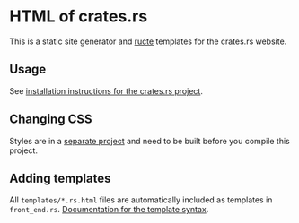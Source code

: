 # HTML of crates.rs

This is a static site generator and [ructe](https://crates.rs/crates/ructe) templates for the crates.rs website.

## Usage

See [installation instructions for the crates.rs project](https://gitlab.com/crates.rs/crates.rs).

## Changing CSS

Styles are in a [separate project](https://gitlab.com/crates.rs/style) and need to be built before you compile this project.

## Adding templates

All `templates/*.rs.html` files are automatically included as templates in `front_end.rs`. [Documentation for the template syntax](https://docs.rs/ructe/0.4.0/ructe/Template_syntax/index.html).
